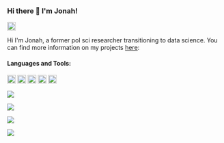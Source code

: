 ### Hi there 👋 I'm Jonah!
<a href="https://www.linkedin.com/in/jonahfoong/"><img src="https://img.shields.io/badge/LinkedIn-0077B5?style=for-the-badge&logo=linkedin&logoColor=white" height="20"></a>

Hi I'm Jonah, a former pol sci researcher transitioning to data science. You can find more information on my projects [here](https://jonfoong.github.io/):  

#### Languages and Tools:
<img src="https://img.shields.io/badge/R-276DC3?style=for-the-badge&logo=r&logoColor=white" height="20" /> 
<img src="https://img.shields.io/badge/Python-FFD43B?style=for-the-badge&logo=python&logoColor=blue" height="20"/> 
<img src="https://img.shields.io/badge/Julia-9558B2?style=for-the-badge&logo=julia&logoColor=white" height="20" />
<img src="https://img.shields.io/badge/Google_Cloud-4285F4?style=for-the-badge&logo=google-cloud&logoColor=white" height="20" />
<img src="https://img.shields.io/badge/Docker-2CA5E0?style=for-the-badge&logo=docker&logoColor=white" height="20" />


![](https://github-readme-stats.vercel.app/api?username=jonfoong)

![](https://github-readme-stats.vercel.app/api/top-langs/?username=jonfoong)

![](https://github-profile-summary-cards.vercel.app/api/cards/profile-details?username=jonfoong)

![](https://github-readme-streak-stats.herokuapp.com/?user=jonfoong)

